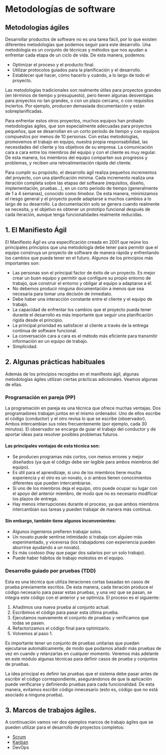 # Metodologías de software


## Metodologías ágiles

Desarrollar productos de software no es una tarea fácil, por lo que existen diferentes metodologías que podemos seguir para este desarrollo. Una metodología es un conjunto de técnicas y métodos que nos ayudan a enfrentar cada etapa de un ciclo de vida. De esta manera, podemos:

- Optimizar el proceso y el producto final.
- Utilizar protocolos guiados para la planificación y el desarrollo.
- Establecer qué hacer, cómo hacerlo y cuándo, a lo largo de todo el proyecto.

Las metodologías tradicionales son realmente útiles para proyectos grandes (en términos de tiempo y presupuesto), pero tienen algunas desventajas para proyectos no tan grandes, o con un plazo cercano, o con requisitos inciertos. Por ejemplo, producen demasiada documentación y están sobreplanificadas.

Para enfrentar estos otros proyectos, muchos equipos han probado metodologías ágiles, que son especialmente adecuadas para proyectos pequeños, que se desarrollan en un corto período de tiempo y con equipos compuestos por menos de 10 personas. Con estas metodologías, promovemos el trabajo en equipo, nuestra propia responsabilidad, las necesidades del cliente y los objetivos de su empresa. La comunicación cara a cara entre los miembros del equipo y con el cliente es muy regular. De esta manera, los miembros del equipo comparten sus progresos y problemas, y reciben una retroalimentación rápida del cliente.

Para cumplir su propósito, el desarrollo ágil realiza pequeños incrementos del proyecto, con una planificación mínima. Cada incremento realiza una iteración completa sobre las etapas del software (requisitos, diseño, implementación, pruebas...), en un corto período de tiempo (generalmente de 1 a 4 semanas), conocido como *timebox*. De esta manera, minimizamos el riesgo general y el proyecto puede adaptarse a muchos cambios a lo largo de su desarrollo. La documentación solo se genera cuando realmente se necesita, y el objetivo es obtener un prototipo funcional después de cada iteración, aunque tenga funcionalidades realmente reducidas.

## 1. El Manifiesto Ágil
El Manifiesto Ágil es una especificación creada en 2001 que reúne los principales principios que una metodología debe tener para permitir que el equipo construya un proyecto de software de manera rápida y enfrentando los cambios que pueda tener en el futuro. Algunos de los principios más importantes son:
- Las personas son el principal factor de éxito de un proyecto. Es mejor crear un buen equipo y permitir que configure su propio entorno de trabajo, que construir el entorno y obligar al equipo a adaptarse a él.
- No debemos producir ninguna documentación a menos que sea necesaria para tomar una decisión de inmediato.
- Debe haber una interacción constante entre el cliente y el equipo de trabajo.
- La capacidad de enfrentar los cambios que el proyecto pueda tener durante el desarrollo es más importante que seguir una planificación rígida desde el principio.
- La principal prioridad es satisfacer al cliente a través de la entrega continua de software funcional.
- La conversación cara a cara es el método más eficiente para transmitir información en un equipo de trabajo.
- Simplicidad.

## 2. Algunas prácticas habituales

Además de los principios recogidos en el manifiesto ágil, algunas metodologías ágiles utilizan ciertas prácticas adicionales. Veamos algunas de ellas.

### **Programación en pareja (PP)**

La programación en pareja es una técnica que ofrece muchas ventajas. Dos programadores trabajan juntos en el mismo ordenador. Uno de ellos escribe el código (conductor) y el otro revisa lo que se escribe (observador). Ambos intercambian sus roles frecuentemente (por ejemplo, cada 30 minutos). El observador se encarga de guiar el trabajo del conductor y de aportar ideas para resolver posibles problemas futuros.

#### Las principales ventajas de esta técnica son:

- Se producen programas más cortos, con menos errores y mejor diseñados (ya que el código debe ser legible para ambos miembros del equipo).
- Es útil para el aprendizaje, si uno de los miembros tiene mucha experiencia y el otro es un novato, o si ambos tienen conocimientos diferentes que pueden intercambiarse.
- Si uno de los miembros deja el equipo, otro puede ocupar su lugar con el apoyo del anterior miembro, de modo que no es necesario modificar los plazos de entrega.
- Hay menos interrupciones durante el proceso, ya que ambos miembros intercambian sus tareas y pueden trabajar de manera más continua.

#### Sin embargo, también tiene algunos inconvenientes:

- Algunos ingenieros prefieren trabajar solos.
- Un novato puede sentirse intimidado si trabaja con alguien más experimentado, y viceversa (los trabajadores con experiencia pueden aburrirse ayudando a un novato).
- Es más costoso (hay que pagar dos salarios por un solo trabajo).
- Puede haber hábitos de trabajo molestos en el equipo.

### **Desarrollo guiado por pruebas (TDD)**

Esta es una técnica que utiliza iteraciones cortas basadas en casos de prueba previamente escritos. De esta manera, cada iteración produce el código necesario para pasar estas pruebas, y una vez que se pasan, se integra este código con el anterior y se optimiza. El proceso es el siguiente:

1. Añadimos una nueva prueba al conjunto actual.
2. Escribimos el código para pasar esta última prueba.
3. Ejecutamos nuevamente el conjunto de pruebas y verificamos que todas se pasen.
4. Refactorizamos el código final para optimizarlo.
5. Volvemos al paso 1.

Es importante tener un conjunto de pruebas unitarias que puedan ejecutarse automáticamente, de modo que podamos añadir más pruebas de vez en cuando y relanzarlas en cualquier momento. Veremos más adelante en este módulo algunas técnicas para definir casos de prueba y conjuntos de pruebas.

La idea principal es definir las pruebas que el sistema debe pasar antes de escribir el código correspondiente, asegurándonos de que la aplicación puede verificarse y definiendo pruebas para cada funcionalidad. De esta manera, evitamos escribir código innecesario (esto es, código que no está asociado a ninguna prueba).



## 3. Marcos de trabajos ágiles.

A continuación vamos ver dos ejemplos marcos de trabajo ágiles que se pueden utilizar para el desarrollo de proyectos completos:

- [Scrum](scrum.md)
- [Kanban](kanban.md)
- DevOps




